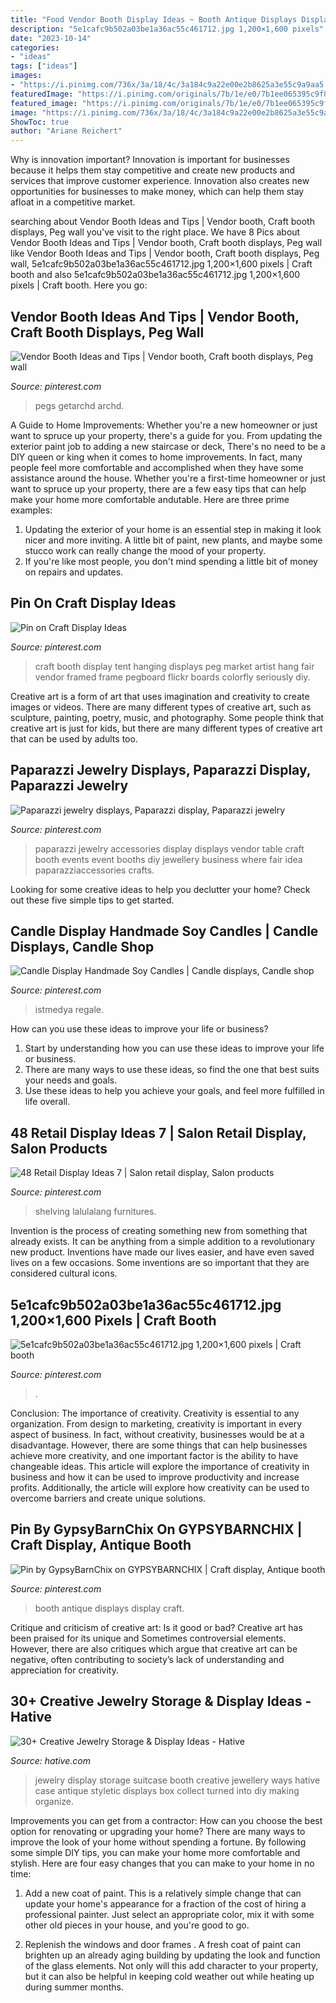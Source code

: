```yaml
---
title: "Food Vendor Booth Display Ideas ~ Booth Antique Displays Display Craft"
description: "5e1cafc9b502a03be1a36ac55c461712.jpg 1,200×1,600 pixels"
date: "2023-10-14"
categories:
- "ideas"
tags: ["ideas"]
images:
- "https://i.pinimg.com/736x/3a/18/4c/3a184c9a22e00e2b8625a3e55c9a9aa5.jpg"
featuredImage: "https://i.pinimg.com/originals/7b/1e/e0/7b1ee065395c9f8bd4591b39473652dc.jpg"
featured_image: "https://i.pinimg.com/originals/7b/1e/e0/7b1ee065395c9f8bd4591b39473652dc.jpg"
image: "https://i.pinimg.com/736x/3a/18/4c/3a184c9a22e00e2b8625a3e55c9a9aa5.jpg"
ShowToc: true
author: "Ariane Reichert"
---
```



Why is innovation important?
Innovation is important for businesses because it helps them stay competitive and create new products and services that improve customer experience. Innovation also creates new opportunities for businesses to make money, which can help them stay afloat in a competitive market.

	

		
searching about Vendor Booth Ideas and Tips | Vendor booth, Craft booth displays, Peg wall you've visit to the right place. We have 8 Pics about Vendor Booth Ideas and Tips | Vendor booth, Craft booth displays, Peg wall like Vendor Booth Ideas and Tips | Vendor booth, Craft booth displays, Peg wall, 5e1cafc9b502a03be1a36ac55c461712.jpg 1,200×1,600 pixels | Craft booth and also 5e1cafc9b502a03be1a36ac55c461712.jpg 1,200×1,600 pixels | Craft booth. Here you go:
		
    
## Vendor Booth Ideas And Tips | Vendor Booth, Craft Booth Displays, Peg Wall

<img loading=lazy src="https://i.pinimg.com/736x/3a/18/4c/3a184c9a22e00e2b8625a3e55c9a9aa5.jpg" onerror="this.onerror=null;this.src='https://tse1.mm.bing.net/th?id=OIP.mNrHLMSqahgyPiZjxTneBAHaLH&amp;pid=15.1';" alt="Vendor Booth Ideas and Tips | Vendor booth, Craft booth displays, Peg wall">

_Source: pinterest.com_

>pegs getarchd archd. 

	

A Guide to Home Improvements: Whether you're a new homeowner or just want to spruce up your property, there's a guide for you. From updating the exterior paint job to adding a new staircase or deck,
There's no need to be a DIY queen or king when it comes to home improvements. In fact, many people feel more comfortable and accomplished when they have some assistance around the house. Whether you're a first-time homeowner or just want to spruce up your property, there are a few easy tips that can help make your home more comfortable andutable. Here are three prime examples: 
1) Updating the exterior of your home is an essential step in making it look nicer and more inviting. A little bit of paint, new plants, and maybe some stucco work can really change the mood of your property. 
2) If you're like most people, you don't mind spending a little bit of money on repairs and updates.

    
## Pin On Craft Display Ideas

<img loading=lazy src="https://i.pinimg.com/736x/e6/df/1c/e6df1c1aa502ad884626b934ebd10446--craft-displays-booth-displays.jpg" onerror="this.onerror=null;this.src='https://tse2.mm.bing.net/th?id=OIP.dNieU8bh9vd6E2ZhtgW16wHaJ4&amp;pid=15.1';" alt="Pin on Craft Display Ideas">

_Source: pinterest.com_

>craft booth display tent hanging displays peg market artist hang fair vendor framed frame pegboard flickr boards colorfly seriously diy. 

	

Creative art is a form of art that uses imagination and creativity to create images or videos. There are many different types of creative art, such as sculpture, painting, poetry, music, and photography. Some people think that creative art is just for kids, but there are many different types of creative art that can be used by adults too.

    
## Paparazzi Jewelry Displays, Paparazzi Display, Paparazzi Jewelry

<img loading=lazy src="https://i.pinimg.com/736x/ac/73/d8/ac73d894d1604ffaab13ddab06b7c799--paparazzi-jewelry-paparazzi-accessories.jpg" onerror="this.onerror=null;this.src='https://tse4.mm.bing.net/th?id=OIP.zllf3j_qtXXjT9KYo4Ed2QHaJ6&amp;pid=15.1';" alt="Paparazzi jewelry displays, Paparazzi display, Paparazzi jewelry">

_Source: pinterest.com_

>paparazzi jewelry accessories display displays vendor table craft booth events event booths diy jewellery business where fair idea paparazziaccessories crafts. 

	

Looking for some creative ideas to help you declutter your home? Check out these five simple tips to get started.

    
## Candle Display Handmade Soy Candles | Candle Displays, Candle Shop

<img loading=lazy src="https://i.pinimg.com/originals/bc/cc/39/bccc39574d3d4934fe1830a15ea49718.jpg" onerror="this.onerror=null;this.src='https://tse4.mm.bing.net/th?id=OIP.QvGbQ0wlqEYIngZtl1Oq8gHaJ4&amp;pid=15.1';" alt="Candle Display Handmade Soy Candles | Candle displays, Candle shop">

_Source: pinterest.com_

>istmedya regale. 

	

How can you use these ideas to improve your life or business?
1. Start by understanding how you can use these ideas to improve your life or business.
2. There are many ways to use these ideas, so find the one that best suits your needs and goals.
3. Use these ideas to help you achieve your goals, and feel more fulfilled in life overall.

    
## 48 Retail Display Ideas 7 | Salon Retail Display, Salon Products

<img loading=lazy src="https://i.pinimg.com/originals/d4/1f/88/d41f880eb841af7e82957bae84875c26.jpg" onerror="this.onerror=null;this.src='https://tse3.mm.bing.net/th?id=OIP.UQKp6v3taw7oL2dYONL6fwHaKQ&amp;pid=15.1';" alt="48 Retail Display Ideas 7 | Salon retail display, Salon products">

_Source: pinterest.com_

>shelving lalulalang furnitures. 

	

Invention is the process of creating something new from something that already exists. It can be anything from a simple addition to a revolutionary new product. Inventions have made our lives easier, and have even saved lives on a few occasions. Some inventions are so important that they are considered cultural icons.

    
## 5e1cafc9b502a03be1a36ac55c461712.jpg 1,200×1,600 Pixels | Craft Booth

<img loading=lazy src="http://media-cache-ak0.pinimg.com/1200x/5e/1c/af/5e1cafc9b502a03be1a36ac55c461712.jpg" onerror="this.onerror=null;this.src='https://tse1.mm.bing.net/th?id=OIP.I293wiQc9JQM73_NG9_CiwHaJ4&amp;pid=15.1';" alt="5e1cafc9b502a03be1a36ac55c461712.jpg 1,200×1,600 pixels | Craft booth">

_Source: pinterest.com_

>. 

	

Conclusion: The importance of creativity.
Creativity is essential to any organization. From design to marketing, creativity is important in every aspect of business. In fact, without creativity, businesses would be at a disadvantage. However, there are some things that can help businesses achieve more creativity, and one important factor is the ability to have changeable ideas. 
This article will explore the importance of creativity in business and how it can be used to improve productivity and increase profits. Additionally, the article will explore how creativity can be used to overcome barriers and create unique solutions.

    
## Pin By GypsyBarnChix On GYPSYBARNCHIX | Craft Display, Antique Booth

<img loading=lazy src="https://i.pinimg.com/originals/7b/1e/e0/7b1ee065395c9f8bd4591b39473652dc.jpg" onerror="this.onerror=null;this.src='https://tse3.mm.bing.net/th?id=OIP.4cehrj-Sa4TpfshGIunRywHaJ4&amp;pid=15.1';" alt="Pin by GypsyBarnChix on GYPSYBARNCHIX | Craft display, Antique booth">

_Source: pinterest.com_

>booth antique displays display craft. 

	

Critique and criticism of creative art: Is it good or bad?
Creative art has been praised for its unique and Sometimes controversial elements. However, there are also critiques which argue that creative art can be negative, often contributing to society’s lack of understanding and appreciation for creativity.

    
## 30+ Creative Jewelry Storage &amp; Display Ideas - Hative

<img loading=lazy src="http://hative.com/wp-content/uploads/2015/01/jewelry-storage-display-ideas/35-vintage-suitcase-jewelry-storage.jpg" onerror="this.onerror=null;this.src='https://tse2.mm.bing.net/th?id=OIP.-n6g8CTWpb8rThBtSNvKlAHaJ4&amp;pid=15.1';" alt="30+ Creative Jewelry Storage &amp; Display Ideas - Hative">

_Source: hative.com_

>jewelry display storage suitcase booth creative jewellery ways hative case antique styletic displays box collect turned into diy making organize. 

	

Improvements you can get from a contractor: How can you choose the best option for renovating or upgrading your home?
There are many ways to improve the look of your home without spending a fortune. By following some simple DIY tips, you can make your home more comfortable and stylish. Here are four easy changes that you can make to your home in no time:
1. Add a new coat of paint. This is a relatively simple change that can update your home's appearance for a fraction of the cost of hiring a professional painter. Just select an appropriate color, mix it with some other old pieces in your house, and you're good to go.

2. Replenish the windows and door frames . A fresh coat of paint can brighten up an already aging building by updating the look and function of the glass elements. Not only will this add character to your property, but it can also be helpful in keeping cold weather out while heating up during summer months.


